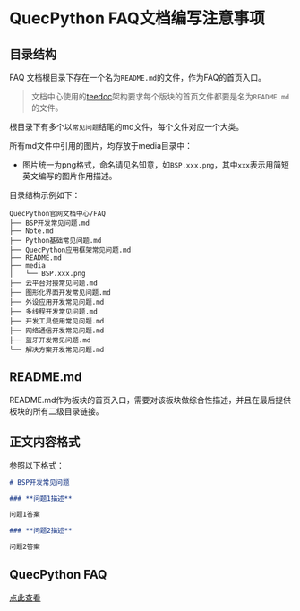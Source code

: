 # QuecPython FAQ文档编写注意事项

## 目录结构

FAQ 文档根目录下存在一个名为`README.md`的文件，作为FAQ的首页入口。

> 文档中心使用的[teedoc](https://gitee.com/teedoc)架构要求每个版块的首页文件都要是名为`README.md`的文件。

根目录下有多个以`常见问题`结尾的md文件，每个文件对应一个大类。

所有md文件中引用的图片，均存放于media目录中：
- 图片统一为png格式，命名请见名知意，如`BSP.xxx.png`，其中`xxx`表示用简短英文编写的图片作用描述。

目录结构示例如下：

```
QuecPython官网文档中心/FAQ
├── BSP开发常见问题.md
├── Note.md
├── Python基础常见问题.md
├── QuecPython应用框架常见问题.md
├── README.md
├── media
│   └── BSP.xxx.png
├── 云平台对接常见问题.md
├── 图形化界面开发常见问题.md
├── 外设应用开发常见问题.md
├── 多线程开发常见问题.md
├── 开发工具使用常见问题.md
├── 网络通信开发常见问题.md
├── 蓝牙开发常见问题.md
└── 解决方案开发常见问题.md
```

## README.md

README.md作为板块的首页入口，需要对该板块做综合性描述，并且在最后提供板块的所有二级目录链接。

## 正文内容格式

参照以下格式：

```markdown
# BSP开发常见问题

### **问题1描述**

问题1答案

### **问题2描述**

问题2答案
```

## QuecPython FAQ

[点此查看](./README.md)
